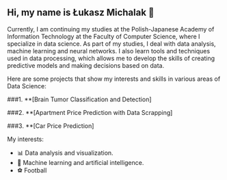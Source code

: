 ## Hi, my name is Łukasz Michalak 👋
Currently, I am continuing my studies at the Polish-Japanese Academy of Information Technology at the Faculty of Computer Science, where I specialize in data science. As part of my studies, I deal with data analysis, machine learning and neural networks. I also learn tools and techniques used in data processing, which allows me to develop the skills of creating predictive models and making decisions based on data.


Here are some projects that show my interests and skills in various areas of Data Science:

###1. **[Brain Tumor Classification and Detection]

###2. **[Apartment Price Prediction with Data Scrapping]

###3. **[Car Price Prediction]

My interests:
- 📊 Data analysis and visualization.
- 🤖 Machine learning and artificial intelligence.
- ⚽ Football
